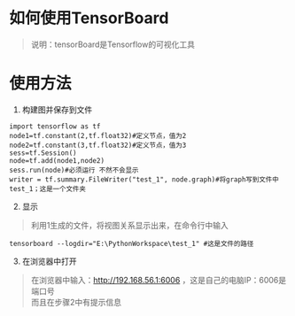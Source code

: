 # 如何使用TensorBoard
>说明：tensorBoard是Tensorflow的可视化工具
# 使用方法
1. 构建图并保存到文件
```
import tensorflow as tf
node1=tf.constant(2,tf.float32)#定义节点，值为2
node2=tf.constant(3,tf.float32)#定义节点，值为3
sess=tf.Session()
node=tf.add(node1,node2)
sess.run(node)#必须运行 不然不会显示
writer = tf.summary.FileWriter("test_1", node.graph)#将graph写到文件中test_1；这是一个文件夹
```

2. 显示
> 利用1生成的文件，将视图关系显示出来，在命令行中输入
```
tensorboard --logdir="E:\PythonWorkspace\test_1" #这是文件的路径
```

3. 在浏览器中打开
>  在浏览器中输入：http://192.168.56.1:6006 ，这是自己的电脑IP：6006是端口号    
> 而且在步骤2中有提示信息
